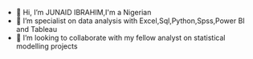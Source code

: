 - 👋 Hi, I’m JUNAID IBRAHIM,I'm a Nigerian
- 👀 I’m specialist on data analysis with Excel,Sql,Python,Spss,Power BI and Tableau
- 💞️ I’m looking to collaborate with my fellow analyst on statistical modelling projects


